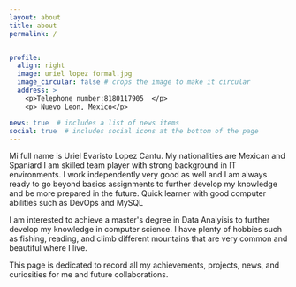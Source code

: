 ```yaml
---
layout: about
title: about
permalink: /


profile:
  align: right
  image: uriel lopez formal.jpg
  image_circular: false # crops the image to make it circular
  address: >
    <p>Telephone number:8180117905  </p>
    <p> Nuevo Leon, Mexico</p>

news: true  # includes a list of news items
social: true  # includes social icons at the bottom of the page
---
```


Mi  full name is Uriel Evaristo Lopez Cantu. My nationalities are Mexican and Spaniard I am skilled team player with strong background in IT environments. I work independently very good as well and I am always ready to go beyond basics assignments to further develop my knowledge and be more prepared in the future. Quick learner with good computer abilities such as DevOps and MySQL

I am interested to achieve a master's degree in Data Analyisis to further develop my knowledge in computer science. I have plenty of hobbies such as fishing, reading, and climb different mountains that are very common and beautiful where I live.

This page is dedicated to record all my achievements, projects, news, and curiosities for me and future collaborations. 
